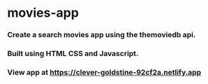 # movies-app
### Create a search movies app using the themoviedb api.
### Built using HTML CSS and Javascript.
### View app at https://clever-goldstine-92cf2a.netlify.app
